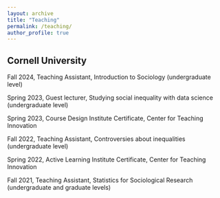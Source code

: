 ```yaml
---
layout: archive
title: "Teaching"
permalink: /teaching/
author_profile: true
---
```


## Cornell University

Fall 2024, Teaching Assistant, Introduction to Sociology (undergraduate level)

Spring 2023, Guest lecturer, Studying social inequality with data science (undergraduate level)

Spring 2023, Course Design Institute Certificate, Center for Teaching Innovation

Fall 2022, Teaching Assistant, Controversies about inequalities (undergraduate level)

Spring 2022, Active Learning Institute Certificate, Center for Teaching Innovation

Fall 2021, Teaching Assistant, Statistics for Sociological Research (undergraduate and graduate levels)
